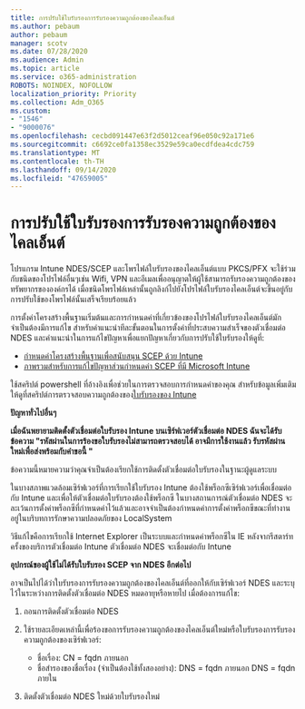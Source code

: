 ```yaml
---
title: การปรับใช้ใบรับรองการรับรองความถูกต้องของไคลเอ็นต์
ms.author: pebaum
author: pebaum
manager: scotv
ms.date: 07/28/2020
ms.audience: Admin
ms.topic: article
ms.service: o365-administration
ROBOTS: NOINDEX, NOFOLLOW
localization_priority: Priority
ms.collection: Adm_O365
ms.custom:
- "1546"
- "9000076"
ms.openlocfilehash: cecbd091447e63f2d5012ceaf96e050c92a171e6
ms.sourcegitcommit: c6692ce0fa1358ec3529e59ca0ecdfdea4cdc759
ms.translationtype: MT
ms.contentlocale: th-TH
ms.lasthandoff: 09/14/2020
ms.locfileid: "47659005"
---
```

# <a name="troubleshooting-client-authentication-certificate-deployment"></a>การปรับใช้ใบรับรองการรับรองความถูกต้องของไคลเอ็นต์

โปรแกรม Intune NDES/SCEP และโพรไฟล์ใบรับรองของไคลเอ็นต์แบบ PKCS/PFX จะใช้ร่วมกับชนิดของโปรไฟล์อื่นๆเช่น Wifi, VPN และอีเมลเพื่ออนุญาตให้ผู้ใช้สามารถรับรองความถูกต้องของทรัพยากรขององค์กรได้ เมื่อชนิดโพรไฟล์เหล่านั้นถูกลิงก์ไปยังโปรไฟล์ใบรับรองไคลเอ็นต์จะขึ้นอยู่กับการปรับใช้ของโพรไฟล์นั้นเสร็จเรียบร้อยแล้ว

การตั้งค่าโครงสร้างพื้นฐานเริ่มต้นและการกำหนดค่าที่เกี่ยวข้องของโปรไฟล์ใบรับรองไคลเอ็นต์มักจำเป็นต้องมีการแก้ไข สำหรับคำแนะนำทีละขั้นตอนในการตั้งค่าที่ประสบความสำเร็จของตัวเชื่อมต่อ NDES และคำแนะนำในการแก้ไขปัญหาเพื่อแยกปัญหาเกี่ยวกับการปรับใช้ใบรับรองให้ดูที่: 

- [กำหนดค่าโครงสร้างพื้นฐานเพื่อสนับสนุน SCEP ด้วย Intune](https://support.microsoft.com/help/4459540/troubleshoot-ndes-configuration-for-use-with-intune)
- [ภาพรวมสำหรับการแก้ไขปัญหาส่วนกำหนดค่า SCEP ที่มี Microsoft Intune](https://support.microsoft.com/help/4457481/troubleshooting-scep-certificate-profile-deployment-in-intune)

ใช้สคริปต์ powershell ที่อ้างอิงเพื่อช่วยในการตรวจสอบการกำหนดค่าของคุณ สำหรับข้อมูลเพิ่มเติมให้ดูที่สคริปต์การตรวจสอบความถูกต้องของ[ใบรับรองของ Intune](https://github.com/microsoftgraph/powershell-intune-samples/tree/master/CertificationAuthority)

  
**ปัญหาทั่วไปอื่นๆ**

**เมื่อฉันพยายามติดตั้งตัวเชื่อมต่อใบรับรอง Intune บนเซิร์ฟเวอร์ตัวเชื่อมต่อ NDES ฉันจะได้รับข้อความ "รหัสผ่านในการร้องขอใบรับรองไม่สามารถตรวจสอบได้ อาจมีการใช้งานแล้ว รับรหัสผ่านใหม่เพื่อส่งพร้อมกับคำขอนี้ "**  

ข้อความนี้หมายความว่าคุณจำเป็นต้องเรียกใช้การติดตั้งตัวเชื่อมต่อใบรับรองในฐานะผู้ดูแลระบบ

ในบางสภาพแวดล้อมเซิร์ฟเวอร์ที่การเรียกใช้ใบรับรอง Intune ต้องใช้พร็อกซีเซิร์ฟเวอร์เพื่อเชื่อมต่อกับ Intune และเพื่อให้ตัวเชื่อมต่อใบรับรองต้องใช้พร็อกซี ในบางสถานการณ์ตัวเชื่อมต่อ NDES จะละเว้นการตั้งค่าพร็อกซีที่กำหนดค่าไว้แล้วและอาจจำเป็นต้องกำหนดค่าการตั้งค่าพร็อกซีขณะที่ทำงานอยู่ในบริบทการรักษาความปลอดภัยของ LocalSystem 
 
วิธีแก้ไขคือการเรียกใช้ Internet Explorer เป็นระบบและกำหนดค่าพร็อกซีใน IE หลังจากรีสตาร์ทครั้งของบริการตัวเชื่อมต่อ Intune ตัวเชื่อมต่อ NDES จะเชื่อมต่อกับ Intune

**อุปกรณ์ของผู้ใช้ไม่ได้รับใบรับรอง SCEP จาก NDES อีกต่อไป**

อาจเป็นไปได้ว่าใบรับรองการรับรองความถูกต้องของไคลเอ็นต์ที่ออกให้กับเซิร์ฟเวอร์ NDES และระบุไว้ในระหว่างการติดตั้งตัวเชื่อมต่อ NDES หมดอายุหรือหายไป เมื่อต้องการแก้ไข: 
 
1. ถอนการติดตั้งตัวเชื่อมต่อ NDES  
2. ใช้รายละเอียดเหล่านี้เพื่อร้องขอการรับรองความถูกต้องของไคลเอ็นต์ใหม่หรือใบรับรองการรับรองความถูกต้องของเซิร์ฟเวอร์: 
 
    - ชื่อเรื่อง: CN = fqdn ภายนอก  
    - ชื่อสำรองของชื่อเรื่อง (จำเป็นต้องใช้ทั้งสองอย่าง): DNS = fqdn ภายนอก DNS = fqdn ภายใน 
 
3. ติดตั้งตัวเชื่อมต่อ NDES ใหม่ด้วยใบรับรองใหม่